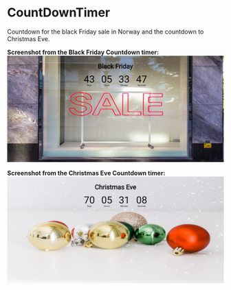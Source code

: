 # CountDownTimer
Countdown for the black Friday sale in Norway and the countdown to Christmas Eve.

**Screenshot from the Black Friday Countdown timer:**
![CountDown Timer to Black Friday](https://github.com/Saruwatarii/CountDownTimer/blob/main/img/bfTimer.jpg)

**Screenshot from the Christmas Eve Countdown timer:**
![CountDown Timer to Christmas Eve](https://github.com/Saruwatarii/CountDownTimer/blob/main/img/xmasTimer.jpg)

